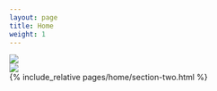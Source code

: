 ```yaml
---
layout: page
title: Home
weight: 1
---
```

<div class="section one">
<div class="image">
<img src="https://via.placeholder.com/1110x450"  />
</div>
</div>

<div class="section two">
<div class="image">
<img src="https://via.placeholder.com/460x450"  />
</div>
<div class="content">
{% include_relative pages/home/section-two.html %}
</div>
</div>
